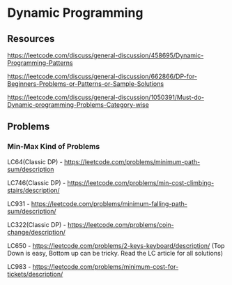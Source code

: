 # Dynamic Programming

## Resources

https://leetcode.com/discuss/general-discussion/458695/Dynamic-Programming-Patterns

https://leetcode.com/discuss/general-discussion/662866/DP-for-Beginners-Problems-or-Patterns-or-Sample-Solutions

https://leetcode.com/discuss/general-discussion/1050391/Must-do-Dynamic-programming-Problems-Category-wise


## Problems

### Min-Max Kind of Problems

LC64(Classic DP) - https://leetcode.com/problems/minimum-path-sum/description

LC746(Classic DP) - https://leetcode.com/problems/min-cost-climbing-stairs/description/

LC931 - https://leetcode.com/problems/minimum-falling-path-sum/description/

LC322(Classic DP) - https://leetcode.com/problems/coin-change/description/


LC650 - https://leetcode.com/problems/2-keys-keyboard/description/  (Top Down is easy, Bottom up can be tricky. Read the LC article for all solutions)

LC983 - https://leetcode.com/problems/minimum-cost-for-tickets/description/


